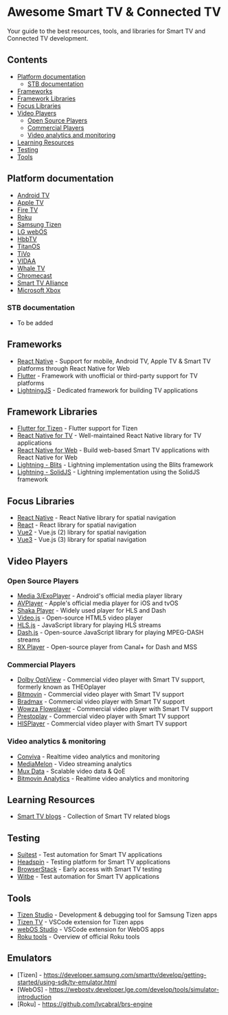# Awesome Smart TV & Connected TV
Your guide to the best resources, tools, and libraries for Smart TV and Connected TV development.

## Contents
- [Platform documentation](#platform-documentation)
    - [STB documentation](#stb-documentation)
- [Frameworks](#frameworks)
- [Framework Libraries](#framework-libraries)
- [Focus Libraries](#focus-libraries)
- [Video Players](#video-players)
    - [Open Source Players](#open-source-players)
    - [Commercial Players](#commercial-players)
    - [Video analytics and monitoring](#video-analytics-and-monitoring)
- [Learning Resources](#learning-resources)
- [Testing](#testing)
- [Tools](#tools)

## Platform documentation
- [Android TV](https://developer.android.com/tv)
- [Apple TV](https://developer.apple.com/develop/)
- [Fire TV](https://developer.amazon.com/docs/fire-tv/getting-started-developing-apps-and-games.html)
- [Roku](https://developer.roku.com/)
- [Samsung Tizen](https://developer.samsung.com/smarttv/develop)
- [LG webOS](https://webostv.developer.lge.com/)
- [HbbTV](https://developer.hbbtv.org/)
- [TitanOS](https://docs.titanos.tv/)
- [TiVo](https://developers.tivo.com/)
- [VIDAA](https://www.vidaa.com)
- [Whale TV](https://developer.whaletv.com/)
- [Chromecast](https://developers.google.com/cast/)
- [Smart TV Alliance](https://www.smarttv-alliance.org/)
- [Microsoft Xbox](https://learn.microsoft.com/en-us/windows/uwp/apps-for-xbox/development-options)

### STB documentation
- To be added

## Frameworks
- [React Native](https://reactnative.dev/) - Support for mobile, Android TV, Apple TV & Smart TV platforms through React Native for Web
- [Flutter](https://flutter.dev/) - Framework with unofficial or third-party support for TV platforms
- [LightningJS](https://lightningjs.io/) - Dedicated framework for building TV applications

## Framework Libraries
- [Flutter for Tizen](https://github.com/flutter-tizen/flutter-tizen) - Flutter support for Tizen
- [React Native for TV](https://github.com/react-native-tvos/react-native-tvos) - Well-maintained React Native library for TV applications
- [React Native for Web](https://github.com/necolas/react-native-web) - Build web-based Smart TV applications with React Native for Web
- [Lightning - Blits](https://github.com/lightning-js/blits) - Lightning implementation using the Blits framework
- [Lightning - SolidJS](https://github.com/lightning-tv/solid) - Lightning implementation using the SolidJS framework


## Focus Libraries
- [React Native](https://github.com/bamlab/react-tv-space-navigation) - React Native library for spatial navigation
- [React](https://github.com/NoriginMedia/Norigin-Spatial-Navigation) - React library for spatial navigation
- [Vue2](https://github.com/twcapps/vue-spatialnavigation) - Vue.js (2) library for spatial navigation
- [Vue3](https://github.com/MLangendijk/vue3-spatial-navigation) - Vue.js (3) library for spatial navigation

## Video Players
### Open Source Players
- [Media 3/ExoPlayer](https://developer.android.com/media/media3/exoplayer) - Android's official media player library
- [AVPlayer](https://developer.apple.com/documentation/avfoundation/avplayer/) - Apple's official media player for iOS and tvOS
- [Shaka Player](https://github.com/shaka-project/shaka-player) - Widely used player for HLS and Dash
- [Video.js](https://videojs.com/) - Open-source HTML5 video player
- [HLS.js](https://github.com/video-dev/hls.js) - JavaScript library for playing HLS streams
- [Dash.js](https://github.com/Dash-Industry-Forum/dash.js) - Open-source JavaScript library for playing MPEG-DASH streams
- [RX Player](https://github.com/canalplus/rx-player) - Open-source player from Canal+ for Dash and MSS

### Commercial Players
- [Dolby OptiView](https://optiview.dolby.com/) - Commercial video player with Smart TV support, formerly known as THEOplayer
- [Bitmovin](https://bitmovin.com/) - Commercial video player with Smart TV support
- [Bradmax](https://bradmax.com/site/en/) - Commercial video player with Smart TV support
- [Wowza Flowplayer](https://flowplayer.com/) - Commercial video player with Smart TV support
- [Prestoplay](https://castlabs.com/prestoplay/) - Commercial video player with Smart TV support
- [HISPlayer](https://hisplayer.com/) - Commercial video player with Smart TV support

### Video analytics & monitoring
- [Conviva](https://www.conviva.com/) - Realtime video analytics and monitoring
- [MediaMelon](https://mediamelon.com/) - Video streaming analytics
- [Mux Data](https://www.mux.com/data) - Scalable video data & QoE
- [Bitmovin Analytics](https://bitmovin.com/video-analytics/) - Realtime video analytics and monitoring

## Learning Resources
* [Smart TV blogs](https://medium.com/@mlangendijk/list/smarttv-efbb80a6a0c1) - Collection of Smart TV related blogs

## Testing
* [Suitest](https://suite.st/) - Test automation for Smart TV applications
* [Headspin](https://www.headspin.io/solutions/smart-tv-testing) - Testing platform for Smart TV applications
* [BrowserStack](https://www.browserstack.com/test-on-smart-tv) - Early access with Smart TV testing
* [Witbe](https://www.witbe.net/technology/qa-test-automation/) - Test automation for Smart TV applications

## Tools
- [Tizen Studio](https://developer.samsung.com/smarttv/develop/tools/tizen-studio.html) - Development & debugging tool for Samsung Tizen apps
- [Tizen TV](https://developer.samsung.com/smarttv/develop/tools/additional-tools/vscode-extension.html) - VSCode extension for Tizen apps
- [webOS Studio](https://webostv.developer.lge.com/develop/tools/webos-studio-introduction) - VSCode extension for WebOS apps
- [Roku tools](https://developer.roku.com/docs/developer-program/dev-tools/tools-overview.md) - Overview of official Roku tools

## Emulators
- [Tizen] - https://developer.samsung.com/smarttv/develop/getting-started/using-sdk/tv-emulator.html
- [WebOS] - https://webostv.developer.lge.com/develop/tools/simulator-introduction
- [Roku] - https://github.com/lvcabral/brs-engine
